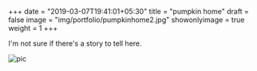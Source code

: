 +++
date = "2019-03-07T19:41:01+05:30"
title = "pumpkin home"
draft = false
image = "img/portfolio/pumpkinhome2.jpg"
showonlyimage = true
weight = 1
+++

I'm not sure if there's a story to tell here.

![pic](/img/portfolio/pumpkinhome2.jpg)
